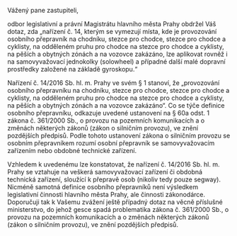Vážený pane zastupiteli,
 
odbor legislativní a právní Magistrátu hlavního města Prahy obdržel Váš dotaz, zda „nařízení č. 14, kterým se vymezují místa, kde je provozování osobního přepravník na chodníku, stezce pro chodce, stezce pro chodce a cyklisty, na odděleném pruhu pro chodce na stezce pro chodce a cyklisty, na pěších a obytných zónách a na vozovce zakázáno, lze aplikovat rovněž i na samovyvažovací jednokolky (solowheel) a případné další malé dopravní prostředky založené na základě gyroskopu.“
 
Nařízení č. 14/2016 Sb. hl. m. Prahy ve svém § 1 stanoví, že „provozování osobního přepravníku na chodníku, stezce pro chodce, stezce pro chodce a cyklisty, na odděleném pruhu pro chodce na stezce pro chodce a cyklisty, na pěších a obytných zónách a na vozovce zakázáno“. Co se týče definice osobního přepravníku, odkazuje uvedené ustanovení na § 60a odst. 1 zákona č. 361/2000 Sb., o provozu na pozemních komunikacích a o změnách některých zákonů (zákon o silničním provozu), ve znění pozdějších předpisů. Podle tohoto ustanovení zákona o silničním provozu se osobním přepravníkem rozumí osobní přepravník se samovyvažovacím zařízením nebo obdobné technické zařízení.
 
Vzhledem k uvedenému lze konstatovat, že nařízení č. 14/2016 Sb. hl. m. Prahy se vztahuje na veškerá samovyvažovací zařízení či obdobná technická zařízení, sloužící k přepravě osob (nikoliv tedy pouze segway). Nicméně samotná definice osobního přepravníků není výsledkem legislativní činnosti hlavního města Prahy, ale činnosti zákonodárce. Doporučuji tak k Vašemu zvážení ještě případný dotaz na věcně příslušné ministerstvo, do jehož gesce spadá problematika zákona č. 361/2000 Sb., o provozu na pozemních komunikacích a o změnách některých zákonů (zákon o silničním provozu), ve znění pozdějších předpisů.
